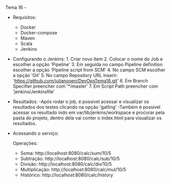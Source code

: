 Tema 16 - 

* Requisitos:
	- Docker
	- Docker-compose
	- Maven
	- Scala
	- Jenkins
	
* Configurando o Jenkins:
		1. Criar novo item
		2. Colocar o nome do Job e escolher a opção 'Pipeline'
		3. Em seguida no campo Pipeline definition escolher a opção 'Pipeline script from SCM'
		4. No campo SCM escolher a opção 'Git'
		5. No campo Repository URL inserir: 'https://github.com/julianooen/DevOpsTema16.git'
		6. Em Branch Specifier preencher com '*/master'
		7. Em Script Path preencher com 'jenkins/Jenkinsfile'
	
* Resultados:
	-Após rodar o job, é possivel acessar e visualizar os resultados dos testes clicando na opção 'gatling'
	-Também é possivel acessar os resultado indo em var/lib/jenkins/workspace e procurar pela pasta do projeto, 
	dentro dela vai conter o index.html para visualizar os resultados.

* Acessando o serviço:

	Operações:
	- Soma: http://localhost:8080/calc/sum/10/5
	- Subtração: http://localhost:8080/calc/sub/10/5
	- Divisão: http://localhost:8080/calc/div/10/5
	- Multiplicação: http://localhost:8080/calc/mul/10/5
	- Histórico: http://localhost:8080/calc/history